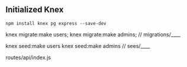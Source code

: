 ## Initialized Knex

```
npm install knex pg express --save-dev
```

knex migrate:make users;
knex migrate:make admins;
// migrations/\_\_\_\_

knex seed:make users
knex seed:make admins
// sees/\_\_\_\_

routes/api/index.js
